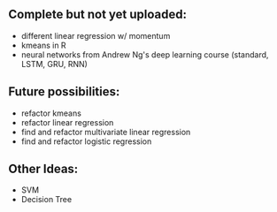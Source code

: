 ## Complete but not yet uploaded:
- different linear regression w/ momentum
- kmeans in R
- neural networks from Andrew Ng's deep learning course (standard, LSTM, GRU, RNN)

## Future possibilities:
- refactor kmeans
- refactor linear regression
- find and refactor multivariate linear regression
- find and refactor logistic regression

## Other Ideas:
- SVM
- Decision Tree
